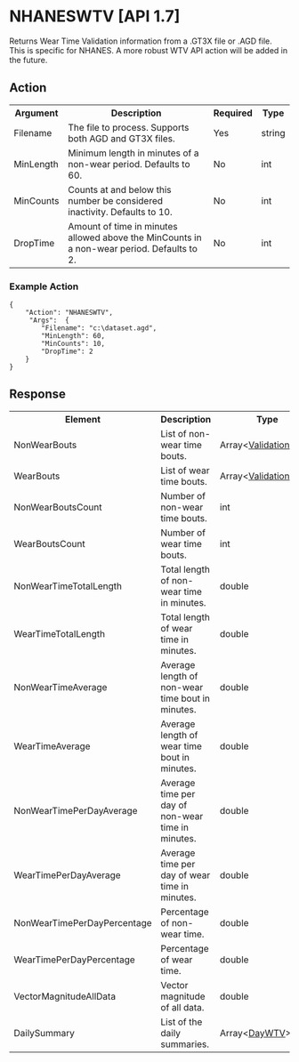 # NHANESWTV [API 1.7]

Returns Wear Time Validation information from a .GT3X file or .AGD file.  This is specific for NHANES.  A more robust WTV API action will be added in the future.

## Action

<table>
  <tr>
    <th>Argument</th>
    <th>Description</th>
    <th>Required</th>
    <th>Type</th>
  </tr>
  <tr>
    <td>Filename</td>
    <td>The file to process. Supports both AGD and GT3X files.</td>
    <td>Yes</td>
    <td>string</td>
  </tr>
  <tr>
    <td>MinLength</td>
    <td>Minimum length in minutes of a non-wear period.  Defaults to 60.</td>
    <td>No</td>
    <td>int</td>
  </tr>
  <tr>
    <td>MinCounts</td>
    <td>Counts at and below this number be considered inactivity.  Defaults to 10.</td>
    <td>No</td>
    <td>int</td>
  </tr>
  <tr>
    <td>DropTime</td>
    <td>Amount of time in minutes allowed above the MinCounts in a non-wear period.  Defaults to 2.</td>
    <td>No</td>
    <td>int</td>
  </tr>
</table>

### Example Action

    {
        "Action": "NHANESWTV",
         "Args":  {
            "Filename": "c:\dataset.agd",
            "MinLength": 60,
            "MinCounts": 10,
            "DropTime": 2
        }
    }

## Response

<table>
  <tr>
    <th>Element</th>
    <th>Description</th>
    <th>Type</th>
  </tr>
  <tr>
    <td>NonWearBouts</td>
    <td>List of non-wear time bouts.</td>
    <td>Array<<a href="../elements/validationbout.md">ValidationBout</a>></td>
  </tr>
  <tr>
    <td>WearBouts</td>
    <td>List of wear time bouts.</td>
    <td>Array<<a href="../elements/validationbout.md">ValidationBout</a>></td>
  </tr>
  <tr>
    <td>NonWearBoutsCount</td>
    <td>Number of non-wear time bouts.</td>
    <td>int</td>
  </tr>
  <tr>
    <td>WearBoutsCount</td>
    <td>Number of wear time bouts.</td>
    <td>int</td>
  </tr>
  <tr>
    <td>NonWearTimeTotalLength</td>
    <td>Total length of non-wear time in minutes.</td>
    <td>double</td>
  </tr>
  <tr>
    <td>WearTimeTotalLength</td>
    <td>Total length of wear time in minutes.</td>
    <td>double</td>
  </tr>
  <tr>
    <td>NonWearTimeAverage</td>
    <td>Average length of non-wear time bout in minutes.</td>
    <td>double</td>
  </tr>
  <tr>
    <td>WearTimeAverage</td>
    <td>Average length of wear time bout in minutes.</td>
    <td>double</td>
  </tr>
  <tr>
    <td>NonWearTimePerDayAverage</td>
    <td>Average time per day of non-wear time in minutes.</td>
    <td>double</td>
  </tr>
  <tr>
    <td>WearTimePerDayAverage</td>
    <td>Average time per day of wear time in minutes.</td>
    <td>double</td>
  </tr>
  <tr>
    <td>NonWearTimePerDayPercentage</td>
    <td>Percentage of non-wear time.</td>
    <td>double</td>
  </tr>
  <tr>
    <td>WearTimePerDayPercentage</td>
    <td>Percentage of wear time.</td>
    <td>double</td>
  </tr>
  <tr>
    <td>VectorMagnitudeAllData</td>
    <td>Vector magnitude of all data.</td>
    <td>double</td>
  </tr>
  <tr>
    <td>DailySummary</td>
    <td>List of the daily summaries.</td>
    <td>Array<<a href="../elements/daywtv.md">DayWTV</a>></td>
  </tr>
</table>